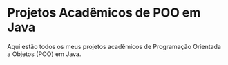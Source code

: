 # Projetos Acadêmicos de POO em Java 
Aqui estão todos os meus projetos acadêmicos de Programação Orientada a Objetos (POO) em Java.

